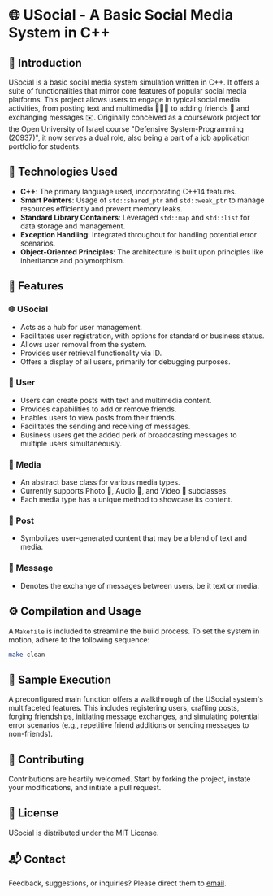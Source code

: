 # 🌐 USocial - A Basic Social Media System in C++

## 📖 Introduction

USocial is a basic social media system simulation written in C++. It offers a suite of functionalities that mirror core features of popular social media platforms. This project allows users to engage in typical social media activities, from posting text and multimedia 📸🎥🎵 to adding friends 👫 and exchanging messages ✉️. Originally conceived as a coursework project for the Open University of Israel course "Defensive System-Programming (20937)", it now serves a dual role, also being a part of a job application portfolio for students.

## 🔧 Technologies Used

- **C++**: The primary language used, incorporating C++14 features.
- **Smart Pointers**: Usage of `std::shared_ptr` and `std::weak_ptr` to manage resources efficiently and prevent memory leaks.
- **Standard Library Containers**: Leveraged `std::map` and `std::list` for data storage and management.
- **Exception Handling**: Integrated throughout for handling potential error scenarios.
- **Object-Oriented Principles**: The architecture is built upon principles like inheritance and polymorphism.

## 🌟 Features

### 🌐 USocial

- Acts as a hub for user management.
- Facilitates user registration, with options for standard or business status.
- Allows user removal from the system.
- Provides user retrieval functionality via ID.
- Offers a display of all users, primarily for debugging purposes.

### 👤 User

- Users can create posts with text and multimedia content.
- Provides capabilities to add or remove friends.
- Enables users to view posts from their friends.
- Facilitates the sending and receiving of messages.
- Business users get the added perk of broadcasting messages to multiple users simultaneously.

### 📁 Media

- An abstract base class for various media types.
- Currently supports Photo 📸, Audio 🎵, and Video 🎥 subclasses.
- Each media type has a unique method to showcase its content.

### 📌 Post

- Symbolizes user-generated content that may be a blend of text and media.

### 💬 Message

- Denotes the exchange of messages between users, be it text or media.

## ⚙️ Compilation and Usage

A `Makefile` is included to streamline the build process. To set the system in motion, adhere to the following sequence:

```bash
make clean
```

## 🎥 Sample Execution

A preconfigured main function offers a walkthrough of the USocial system's multifaceted features. This includes registering users, crafting posts, forging friendships, initiating message exchanges, and simulating potential error scenarios (e.g., repetitive friend additions or sending messages to non-friends).

## 👥 Contributing

Contributions are heartily welcomed. Start by forking the project, instate your modifications, and initiate a pull request.

## 📜 License

USocial is distributed under the MIT License.

## 📬 Contact

Feedback, suggestions, or inquiries? Please direct them to [email](mailto:dor.pascal@gmail.com).
